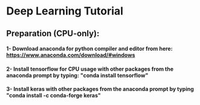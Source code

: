 # Deep Learning Tutorial

## Preparation (CPU-only):
#### 1- Download anaconda for python compiler and editor from here: https://www.anaconda.com/download/#windows
#### 2- Install tensorflow for CPU usage with other packages from the anaconda prompt by typing: "conda install tensorflow" 
#### 3- Install keras with other packages from the anaconda prompt by typing "conda install -c conda-forge keras"
